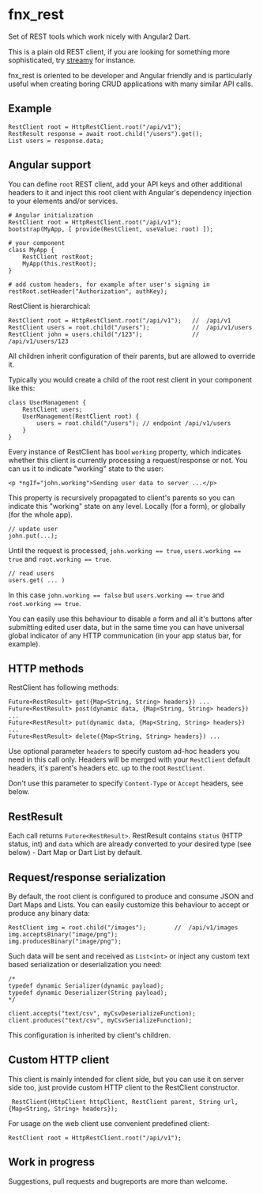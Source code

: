 # fnx_rest

Set of REST tools which work nicely with Angular2 Dart.

This is a plain old REST client, if you are looking for something more sophisticated,
try [streamy](https://pub.dartlang.org/packages/streamy) for instance.

fnx_rest is oriented to be developer and Angular friendly and is particularly useful
when creating boring CRUD applications with many similar API calls. 

## Example

    RestClient root = HttpRestClient.root("/api/v1");        
    RestResult response = await root.child("/users").get();
    List users = response.data;
    
## Angular support

You can define `root` REST client, add your API keys and other additional headers to it
and inject this root client with Angular's
dependency injection to your elements and/or services.
    
    # Angular initialization
    RestClient root = HttpRestClient.root("/api/v1");            
    bootstrap(MyApp, [ provide(RestClient, useValue: root) ]);
          
    # your component
    class MyApp {
        RestClient restRoot;
        MyApp(this.restRoot);        
    }
    
    # add custom headers, for example after user's signing in
    restRoot.setHeader("Authorization", authKey);        
    
RestClient is hierarchical:
    
    RestClient root = HttpRestClient.root("/api/v1");   //  /api/v1
    RestClient users = root.child("/users");            //  /api/v1/users            
    RestClient john = users.child("/123");              //  /api/v1/users/123
    
All children inherit configuration of their parents, but are allowed
to override it.

Typically you would create a child of the root rest
client in your component like this:

    class UserManagement {
        RestClient users;
        UserManagement(RestClient root) {
            users = root.child("/users"); // endpoint /api/v1/users
        }
    }
    
Every instance of RestClient has bool `working` property, which indicates whether this client
is currently processing a request/response or not. You can us it to indicate "working"
state to the user:

    <p *ngIf="john.working">Sending user data to server ...</p>
    
This property is recursively propagated to client's parents so you can indicate
this "working" state on any level. Locally (for a form),
or globally (for the whole app).
     
    // update user     
    john.put(...);

Until the request is processed, `john.working == true`, `users.working == true` and `root.working == true`.

    // read users
    users.get( ... )

In this case `john.working == false` but `users.working == true` and `root.working == true`.

You can easily
use this behaviour to disable a form and all it's buttons after submitting edited
user data, but in the same time you can have universal
global indicator of any HTTP communication (in your app status bar, for example).

## HTTP methods

RestClient has following methods:

    Future<RestResult> get({Map<String, String> headers}) ...
    Future<RestResult> post(dynamic data, {Map<String, String> headers}) ...
    Future<RestResult> put(dynamic data, {Map<String, String> headers}) ...
    Future<RestResult> delete({Map<String, String> headers}) ...
    
Use optional parameter `headers` to specify custom ad-hoc headers you need
in this call only. Headers will be merged with your `RestClient` default headers,
it's parent's headers etc. up to the root `RestClient`. 

Don't use this parameter to specify `Content-Type` or `Accept` headers, see below. 

## RestResult

Each call returns `Future<RestResult>`. RestResult contains `status` (HTTP status, int) 
and `data` which are already converted to your
desired type (see below) - Dart Map or Dart List by default. 

## Request/response serialization

By default, the root client is configured to produce and consume JSON and
Dart Maps and Lists.
You can easily customize this behaviour to accept or produce any binary data:
 
    RestClient img = root.child("/images");        //  /api/v1/images     
    img.acceptsBinary("image/png");
    img.producesBinary("image/png");
    
Such data will be sent and received as `List<int>` or
inject any custom text based serialization or deserialization you need:

    /*
    typedef dynamic Serializer(dynamic payload);
    typedef dynamic Deserializer(String payload);
    */

    client.accepts("text/csv", myCsvDeserializeFunction);
    client.produces("text/csv", myCsvSerializeFunction);
    
This configuration is inherited by client's children.    
    
## Custom HTTP client
    
This client is mainly intended for client side, but you can use it on server side too,
just provide custom HTTP client to the RestClient constructor.
     
     RestClient(HttpClient httpClient, RestClient parent, String url, {Map<String, String> headers});
     
For usage on the web client use convenient predefined client:

    RestClient root = HttpRestClient.root("/api/v1");
                
                
## Work in progress
                
Suggestions, pull requests and bugreports are more than welcome.                
